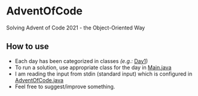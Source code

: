 # AdventOfCode
Solving Advent of Code 2021 - the Object-Oriented Way


## How to use
- Each day has been categorized in classes *(e.g.:* [Day1](https://github.com/mformihir/AdventOfCode2021/tree/master/src/main/java/com/aoc/Day1.java))
- To run a solution, use appropriate class for the day in [Main.java](https://github.com/mformihir/AdventOfCode2021/tree/master/src/main/java/com/aoc/Main.java)
- I am reading the input from stdin (standard input) which is configured in [AdventOfCode.java](https://github.com/mformihir/AdventOfCode2021/tree/master/src/main/java/com/aoc/AdventOfCode.java)
- Feel free to suggest/improve something.
